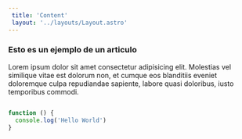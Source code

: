 ```yaml
---
 title: 'Content'
 layout: '../layouts/Layout.astro'
---
```


### Esto es un ejemplo de un articulo

Lorem ipsum dolor sit amet consectetur adipisicing elit. Molestias vel similique vitae est dolorum non, et cumque eos blanditiis eveniet doloremque culpa repudiandae sapiente, labore quasi doloribus, iusto temporibus commodi.

```javascript

function () {
  console.log('Hello World')
}
```
